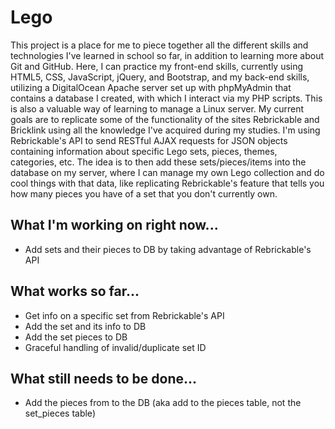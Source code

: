 # Lego

This project is a place for me to piece together all the different skills and technologies I've learned in school so far, in addition to learning more about Git and GitHub. Here, I can practice my front-end skills, currently using HTML5, CSS, JavaScript, jQuery, and Bootstrap, and my back-end skills, utilizing a DigitalOcean Apache server set up with phpMyAdmin that contains a database I created, with which I interact via my PHP scripts. This is also a valuable way of learning to manage a Linux server. My current goals are to replicate some of the functionality of the sites Rebrickable and Bricklink using all the knowledge I've acquired during my studies. I'm using Rebrickable's API to send RESTful AJAX requests for JSON objects containing information about specific Lego sets, pieces, themes, categories, etc. The idea is to then add these sets/pieces/items into the database on my server, where I can manage my own Lego collection and do cool things with that data, like replicating Rebrickable's feature that tells you how many pieces you have of a set that you don't currently own.

What I'm working on right now...
-
  - Add sets and their pieces to DB by taking advantage of Rebrickable's API


What works so far...
-
  - Get info on a specific set from Rebrickable's API
  - Add the set and its info to DB
  - Add the set pieces to DB
  - Graceful handling of invalid/duplicate set ID
  
What still needs to be done...
-
  - Add the pieces from to the DB (aka add to the pieces table, not the set_pieces table)
  

